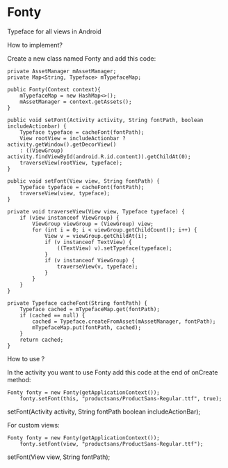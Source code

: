 # Fonty
Typeface for all views in Android

How to implement?

Create a new class named Fonty
and add this code:

    private AssetManager mAssetManager;
    private Map<String, Typeface> mTypefaceMap;
	
	public Fonty(Context context){
		mTypefaceMap = new HashMap<>();
		mAssetManager = context.getAssets();
	}
	
	public void setFont(Activity activity, String fontPath, boolean includeActionbar) {
        Typeface typeface = cacheFont(fontPath);
        View rootView = includeActionbar ? activity.getWindow().getDecorView()
		: ((ViewGroup) activity.findViewById(android.R.id.content)).getChildAt(0);
        traverseView(rootView, typeface);
    }
	
	public void setFont(View view, String fontPath) {
        Typeface typeface = cacheFont(fontPath);
        traverseView(view, typeface);
    }
	
	private void traverseView(View view, Typeface typeface) {
        if (view instanceof ViewGroup) {
            ViewGroup viewGroup = (ViewGroup) view;
            for (int i = 0; i < viewGroup.getChildCount(); i++) {
                View v = viewGroup.getChildAt(i);
                if (v instanceof TextView) {
                    ((TextView) v).setTypeface(typeface);
                }
                if (v instanceof ViewGroup) {
                    traverseView(v, typeface);
                }
            }
        }
	}
	
	private Typeface cacheFont(String fontPath) {
        Typeface cached = mTypefaceMap.get(fontPath);
        if (cached == null) {
            cached = Typeface.createFromAsset(mAssetManager, fontPath);
            mTypefaceMap.put(fontPath, cached);
        }
        return cached;
    }

How to use ?

In the activity you want to use Fonty add this code at the end of onCreate method:
    
    Fonty fonty = new Fonty(getApplicationContext());
		fonty.setFont(this, "productsans/ProductSans-Regular.ttf", true);

setFont(Activity activity, String fontPath boolean includeActionBar);

For custom views:

    Fonty fonty = new Fonty(getApplicationContext());
		fonty.setFont(view, "productsans/ProductSans-Regular.ttf");
    
setFont(View view, String fontPath);
